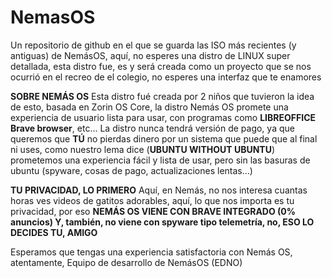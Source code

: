 # NemasOS
Un repositorio de github en el que se guarda las ISO más recientes (y antiguas) de NemásOS, aquí, no esperes una distro de LINUX super detallada, esta distro fue, es y será creada como un proyecto que se nos ocurrió en el recreo de el colegio, no esperes una interfaz que te enamores

**SOBRE NEMÁS OS**
Esta distro fué creada por 2 niños que tuvieron la idea de esto, basada en Zorin OS Core, la distro Nemás OS promete una experiencia de usuario lista para usar, con programas como **LIBREOFFICE** **Brave browser**, etc...
La distro nunca tendrá versión de pago, ya que queremos que **TÚ** no pierdas dinero por un sistema que puede que al final ni uses, como nuestro lema dice (**UBUNTU WITHOUT UBUNTU**) prometemos una experiencia fácil y lista de usar, pero sin las basuras de ubuntu (spyware, cosas de pago, actualizaciones lentas...)

**TU PRIVACIDAD, LO PRIMERO**
Aquí, en Nemás, no nos interesa cuantas horas ves videos de gatitos adorables, aquí, lo que nos importa es tu privacidad, por eso **NEMÁS OS VIENE CON BRAVE INTEGRADO (0% anuncios) Y, también, no viene con spyware tipo telemetría, no, ESO LO DECIDES TU, AMIGO**

Esperamos que tengas una experiencia satisfactoria con Nemás OS, atentamente, Equipo de desarrollo de NemásOS (EDNO)

